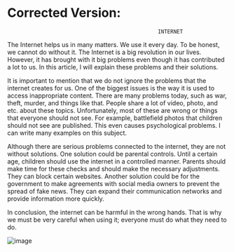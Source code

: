 

# Corrected Version:

                                                    INTERNET

The Internet helps us in many matters. We use it every day. To be honest, we cannot do without it. The Internet is a big revolution in our lives. However, it has brought with it big problems even though it has contributed a lot to us. In this article, I will explain these problems and their solutions.

It is important to mention that we do not ignore the problems that the internet creates for us. One of the biggest issues is the way it is used to access inappropriate content. There are many problems today, such as war, theft, murder, and things like that. People share a lot of video, photo, and etc. about these topics. Unfortunately, most of these are wrong or things that everyone should not see. For example, battlefield photos that children should not see are published. This even causes psychological problems. I can write many examples on this subject.

Although there are serious problems connected to the internet, they are not without solutions. One solution could be parental controls. Until a certain age, children should use the internet in a controlled manner. Parents should make time for these checks and should make the necessary adjustments. They can block certain websites. Another solution could be for the government to make agreements with social media owners to prevent the spread of fake news. They can expand their communication networks and provide information more quickly.

In conclusion, the internet can be harmful in the wrong hands. That is why we must be very careful when using it; everyone must do what they need to do.






![image](https://github.com/mr-Ucar/2023-2024/assets/116120748/c5be3905-1380-4c17-aa27-316a42d009ed)
